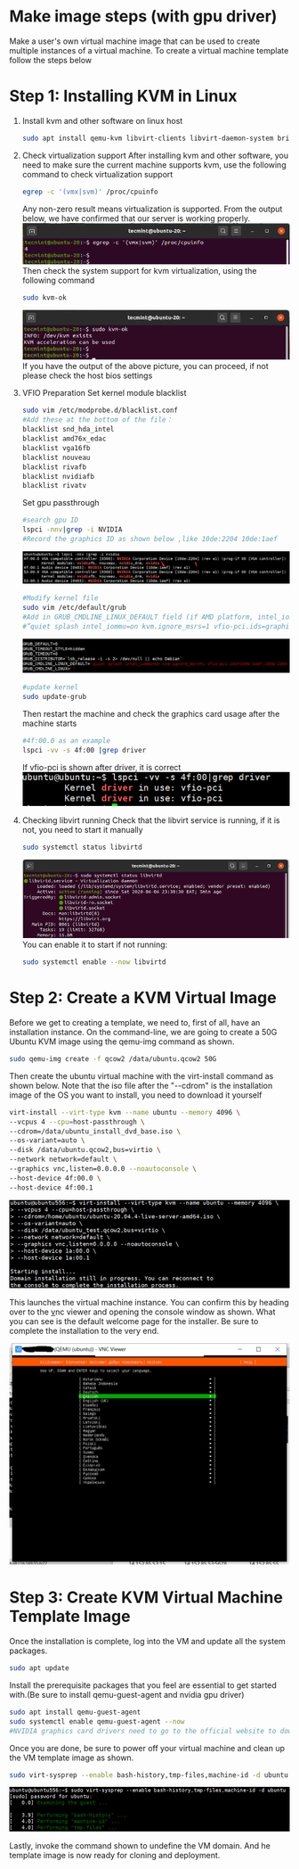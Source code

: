 # Make image steps (with gpu driver)

Make a user's own virtual machine image that can be used to create multiple instances of a virtual machine. To create a virtual machine template follow the steps below

# Step 1: Installing KVM in Linux

1. Install kvm and other software on linux host
	```Bash
	sudo apt install qemu-kvm libvirt-clients libvirt-daemon-system bridge-utils virt-manager ovmf cpu-checker vim expect -y
	```
	
2. Check virtualization support
	After installing kvm and other software, you need to make sure the current machine supports kvm, use the following command to check virtualization support
	```Bash
	egrep -c '(vmx|svm)' /proc/cpuinfo
	
	```
	
	Any non-zero result means virtualization is supported. From the output below, we have confirmed that our server is working properly.
	![](image/image.png "")
	Then check the system support for kvm virtualization, using the following command
	```Bash
	sudo kvm-ok
	```
	
	![](image/image_1.png "                                     Check kvm support")
	If you have the output of the above picture, you can proceed, if not please check the host bios settings
3. VFIO Preparation
	Set kernel module blacklist
	```Bash
	sudo vim /etc/modprobe.d/blacklist.conf
	#Add these at the bottom of the file：
	blacklist snd_hda_intel
	blacklist amd76x_edac
	blacklist vga16fb
	blacklist nouveau
	blacklist rivafb
	blacklist nvidiafb
	blacklist rivatv
	```
	
	Set gpu passthrough
	```Bash
	#search gpu ID
	lspci -nnv|grep -i NVIDIA
	#Record the graphics ID as shown below ,like 10de:2204 10de:1aef
	```
	
	![](image/image_2.png "")
	```Bash
	#Modify kernel file
	sudo vim /etc/default/grub
	#Add in GRUB_CMDLINE_LINUX_DEFAULT field (if AMD platform, intel_iommu=on to amd_iommu=on)
	#”quiet splash intel_iommu=on kvm.ignore_msrs=1 vfio-pci.ids=graphics ID <--Separated by commas“
	
	```
	
	![](image/image_3.png "                                           /etc/default/grub contents")
	```Bash
	#update kernel
	sudo update-grub
	```
	
	Then restart the machine and check the graphics card usage after the machine starts
	```Bash
	#4f:00.0 as an example
	lspci -vv -s 4f:00 |grep driver
	```
	
	If vfio-pci is shown after driver, it is correct
	![](image/image_4.png "")
4. Checking libvirt running
	Check that the libvirt service is running, if it is not, you need to start it manually
	```Bash
	sudo systemctl status libvirtd
	```
	
	![](image/image_5.png "")
	You can enable it to start if not running:
	```Bash
	sudo systemctl enable --now libvirtd
	```
	

# Step 2: Create a KVM Virtual Image

Before we get to creating a template, we need to, first of all, have an installation instance. On the command-line, we are going to create a 50G Ubuntu KVM image using the qemu-img command as shown.

```Bash
sudo qemu-img create -f qcow2 /data/ubuntu.qcow2 50G
```


Then create the ubuntu virtual machine with the virt-install command as shown below. Note that  the iso file after the "--cdrom" is the installation image of the OS you want to install, you need to download it yourself

```Bash
virt-install --virt-type kvm --name ubuntu --memory 4096 \
--vcpus 4 --cpu=host-passthrough \
--cdrom=/data/ubuntu_install_dvd_base.iso \
--os-variant=auto \
--disk /data/ubuntu.qcow2,bus=virtio \
--network network=default \
--graphics vnc,listen=0.0.0.0 --noautoconsole \
--host-device 4f:00.0 \
--host-device 4f:00.1
```


![](image/image_6.png "")

This launches the virtual machine instance. You can confirm this by heading over to the [v](https://www.tecmint.com/create-virtual-machines-in-kvm-using-virt-manager/)nc viewer and opening the console window as shown. What you can see is the default welcome page for the installer. Be sure to complete the installation to the very end.

![](image/image_7.png "")

# Step 3: Create KVM Virtual Machine Template Image

Once the installation is complete, log into the VM and update all the system packages.

```Bash
sudo apt update

```


Install the prerequisite packages that you feel are essential to get started with.(Be sure to install qemu-guest-agent and nvidia gpu driver)

```Bash
sudo apt install qemu-guest-agent
sudo systemctl enable qemu-guest-agent --now
#NVIDIA graphics card drivers need to go to the official website to download the corresponding version
```


Once you are done, be sure to power off your virtual machine and clean up the VM template image as shown.

```Bash
sudo virt-sysprep --enable bash-history,tmp-files,machine-id -d ubuntu
```


![](image/image_8.png "")

Lastly, invoke the command shown to undefine the VM domain. And he template image is now ready for cloning and deployment.



